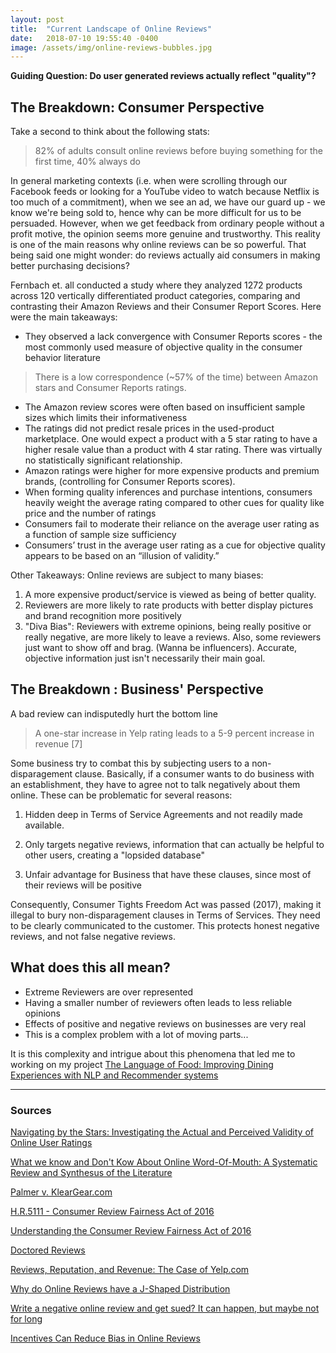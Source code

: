 ```yaml
---
layout: post
title:  "Current Landscape of Online Reviews"
date:   2018-07-10 19:55:40 -0400
image: /assets/img/online-reviews-bubbles.jpg
---
```

**Guiding Question: Do user generated reviews actually reflect "quality"?**

## The Breakdown: Consumer Perspective

Take a second to think about the following stats:

> 82% of adults consult online reviews before buying something for the first time, 40% always do


In general marketing contexts (i.e. when were scrolling through our Facebook feeds or looking for a YouTube video to watch because Netflix is too much of a commitment), when we see an ad, we have our guard up - we know we're being sold to, hence why can be more difficult for us to be persuaded. However, when we get feedback from ordinary people without a profit motive, the opinion seems more genuine and trustworthy. This reality is one of the main reasons why online reviews can be so powerful. That being said one might wonder: do reviews actually aid consumers in making better purchasing decisions?

Fernbach et. all conducted a study where they analyzed 1272 products across 120 vertically differentiated product categories, comparing and contrasting their Amazon Reviews and their Consumer Report Scores. Here were the main takeaways:
- They observed a lack convergence with Consumer Reports scores -
the most commonly used measure of objective quality in the consumer behavior
literature

> There is a low correspondence (~57% of the time) between Amazon stars and Consumer Reports ratings.

- The Amazon review scores were often based on insufficient sample sizes which limits their informativeness
- The ratings did not predict resale prices in the used-product marketplace. One would expect a product with a 5 star rating to have a higher resale value than a product with 4 star rating. There was virtually no statistically significant relationship.
- Amazon ratings were higher for more expensive products and premium brands, (controlling for Consumer Reports scores).
- When forming quality inferences and purchase intentions, consumers heavily weight the average rating compared to other cues for quality like price and the number of ratings
- Consumers fail to moderate their reliance on the average user rating as a function of sample size sufficiency
- Consumers’ trust in the average user rating as a cue for objective quality appears to be based on an “illusion of validity.”



Other Takeaways:
Online reviews are subject to many biases:
  1. A more expensive product/service is viewed as being of better quality.
  2. Reviewers are more likely to rate products with better display pictures and brand recognition more positively
  3. "Diva Bias": Reviewers with extreme opinions, being really positive or really negative, are more likely to leave a reviews. Also, some reviewers just want to show off and brag. (Wanna be influencers). Accurate, objective information just isn't necessarily their main goal.


## The Breakdown : Business' Perspective
A bad review can indisputedly hurt the bottom line

 >  A one-star increase in Yelp rating leads to a 5-9 percent increase in revenue [7]

Some business try to combat this by subjecting users to a non-disparagement clause. Basically, if a consumer wants to do business with an establishment, they have to agree not to talk negatively about them online.
These can be problematic for several  reasons:
  1. Hidden deep in Terms of Service Agreements and not readily made available.

  2. Only targets negative reviews, information that can actually be helpful to other users, creating a "lopsided database"

  3. Unfair advantage for Business that have these clauses, since most of their reviews will be positive

Consequently, Consumer Tights Freedom Act was passed (2017), making it illegal to bury non-disparagement clauses in Terms of Services. They need to be clearly communicated to the customer. This protects honest negative reviews, and not false negative reviews.


## What does this all mean?
- Extreme Reviewers are over represented
- Having a smaller number of reviewers often leads to less reliable opinions
- Effects of positive and negative reviews on businesses are very real
- This is a complex problem with a lot of moving parts...

It is this complexity and intrigue about this phenomena that led me to working on my project [The Language of Food: Improving Dining Experiences with NLP and Recommender systems](https://schubline.github.io/portfolio/projects/lang_of_food/) 

---

### Sources
[Navigating by the Stars: Investigating the Actual and Perceived Validity of Online User Ratings](https://www.colorado.edu/business/sites/default/files/attached-files/jcr_2016_de_langhe_fernbach_lichtenstein_0.pdf)

[What we know and Don't Kow About Online Word-Of-Mouth: A Systematic Review and Synthesus of the Literature](268002121029092115114026104120098072036003073064003042025005116081029126095113006076041124028101103055098076030120122119127090051045002046054000109089025109029117127088020020066064104074027083098103109070109079100124004124001029099106083100068111124029)


[Palmer v. KlearGear.com](https://www.citizen.org/our-work/litigation/cases/palmer-v-kleargearcom)

[H.R.5111 - Consumer Review Fairness Act of 2016](https://www.congress.gov/bill/114th-congress/house-bill/5111)

[Understanding the Consumer Review Fairness Act of 2016](089119105064005114099020108065092124022046039021042055064086124096098076117111097028063033000008109016026092119030097024120091006041062046036010086025115119112122005009028067109084122016012114073107120023092028126028114103100002020016077111081070123)

[Doctored Reviews](https://doctoredreviews.com)

[Reviews, Reputation, and Revenue: The Case of Yelp.com](https://www.hbs.edu/faculty/Publication%20Files/12-016_a7e4a5a2-03f9-490d-b093-8f951238dba2.pdf)

[Why do Online Reviews have a J-Shaped Distribution](https://papers.ssrn.com/sol3/papers.cfm?abstract_id=2380298)

[Write a negative online review and get sued? It can happen, but maybe not for long](https://www.washingtonpost.com/lifestyle/travel/write-a-negative-online-review-and-get-sued-it-can-happen-but-maybe-not-for-long/2016/01/14/518f0aa6-b49b-11e5-9388-466021d971de_story.html?noredirect=on&utm_term=.cdcfe3ce6ec3)

[Incentives Can Reduce Bias in Online Reviews](http://ftp.iza.org/dp11367.pdf)
